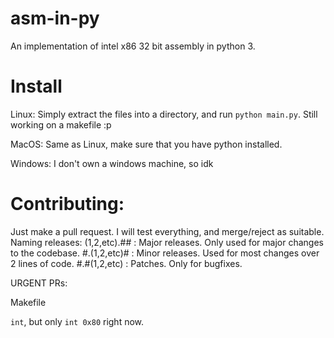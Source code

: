 # asm-in-py
An implementation of intel x86 32 bit  assembly in python 3.

# Install
Linux:
Simply extract the files into a directory, and run ```python main.py```. Still working on a makefile :p 

MacOS:
Same as Linux, make sure that you have python installed.

Windows:
I don't own a windows machine, so idk

# Contributing: 
Just make a pull request. I will test everything, and merge/reject as suitable.
Naming releases: 
 (1,2,etc).## : Major releases. Only used for major changes to the codebase.
 #.(1,2,etc)# : Minor releases. Used for most changes over 2 lines of code.
 #.#(1,2,etc) : Patches. Only for bugfixes.

URGENT PRs:

Makefile

`int`, but only `int 0x80` right now.

